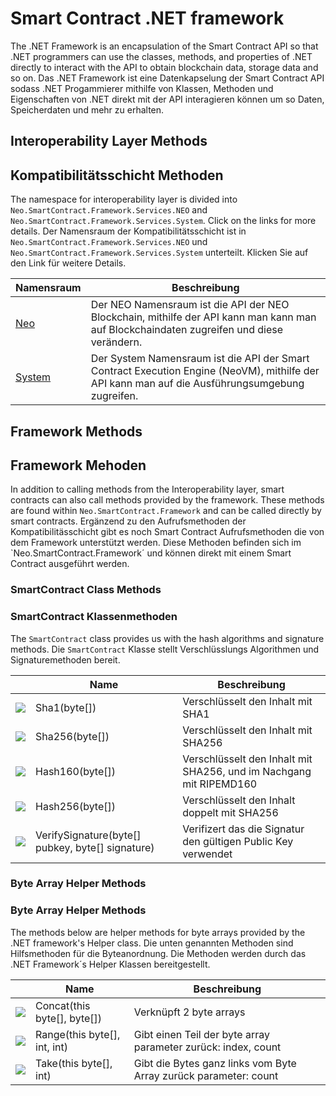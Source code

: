 # Smart Contract .NET framework

The .NET Framework is an encapsulation of the Smart Contract API so that .NET programmers can use the classes, methods, and properties of .NET directly to interact with the API to obtain blockchain data, storage data and so on.
Das .NET Framework ist eine Datenkapselung der Smart Contract API sodass .NET Progammierer mithilfe von Klassen, Methoden und Eigenschaften von .NET direkt mit der API interagieren können um so Daten, Speicherdaten und mehr zu erhalten.

## Interoperability Layer Methods
## Kompatibilitätsschicht Methoden

The namespace for interoperability layer is divided into `Neo.SmartContract.Framework.Services.NEO` and `Neo.SmartContract.Framework.Services.System`. Click on the links for more details. 
Der Namensraum der Kompatibilitätsschicht ist in `Neo.SmartContract.Framework.Services.NEO` und `Neo.SmartContract.Framework.Services.System` unterteilt. Klicken Sie auf den Link für weitere Details.

| Namensraum                 | Beschreibung                             |
| -------------------------- | ---------------------------------------- |
| [Neo](dotnet/neo.md)       | Der NEO Namensraum ist die API der NEO Blockchain, mithilfe der API kann man kann man auf Blockchaindaten zugreifen und diese verändern. |
| [System](dotnet/system.md) | Der System Namensraum ist die API der Smart Contract Execution Engine (NeoVM), mithilfe der API kann man auf die Ausführungsumgebung zugreifen. |


## Framework Methods
## Framework Mehoden

In addition to calling methods from the Interoperability layer, smart contracts can also call methods provided by the framework. These methods are found within `Neo.SmartContract.Framework` and can be called directly by smart contracts.
Ergänzend zu den Aufrufsmethoden der Kompatibilitässchicht gibt es noch Smart Contract Aufrufsmethoden die von dem Framework unterstützt werden. Diese Methoden befinden sich im `Neo.SmartContract.Framework´ und können direkt mit einem Smart Contract ausgeführt werden.

### SmartContract Class Methods
### SmartContract Klassenmethoden

The `SmartContract` class provides us with the hash algorithms and signature methods.
Die `SmartContract` Klasse stellt Verschlüsslungs Algorithmen und Signaturemethoden bereit.

|                                          | Name                                     | Beschreibung                             |
| ---------------------------------------- | ---------------------------------------- | ---------------------------------------- |
| ![](https://i-msdn.sec.s-msft.com/dynimg/IC91302.jpeg) | Sha1(byte[])                             | Verschlüsselt den Inhalt mit SHA1 |
| ![](https://i-msdn.sec.s-msft.com/dynimg/IC91302.jpeg) | Sha256(byte[])                           | Verschlüsselt den Inhalt mit SHA256 |
| ![](https://i-msdn.sec.s-msft.com/dynimg/IC91302.jpeg) | Hash160(byte[])                          | Verschlüsselt den Inhalt mit SHA256, und im Nachgang mit RIPEMD160 |
| ![](https://i-msdn.sec.s-msft.com/dynimg/IC91302.jpeg) | Hash256(byte[])                          | Verschlüsselt den Inhalt doppelt mit SHA256 |
| ![](https://i-msdn.sec.s-msft.com/dynimg/IC91302.jpeg) | VerifySignature(byte[] pubkey, byte[] signature) | Verifizert das die Signatur den gültigen Public Key verwendet|

### Byte Array Helper Methods
### Byte Array Helper Methods

The methods below are helper methods for byte arrays provided by the .NET framework's Helper class.
Die unten genannten Methoden sind Hilfsmethoden für die Byteanordnung. Die Methoden werden durch das .NET Framework´s Helper Klassen bereitgestellt.

|                                          | Name                         | Beschreibung                             |
| ---------------------------------------- | ---------------------------- | ---------------------------------------- |
| ![](https://i-msdn.sec.s-msft.com/dynimg/IC91302.jpeg) | Concat(this byte[], byte[])  | Verknüpft 2 byte arrays                |
| ![](https://i-msdn.sec.s-msft.com/dynimg/IC91302.jpeg) | Range(this byte[], int, int) | Gibt einen Teil der byte array parameter zurück: index, count |
| ![](https://i-msdn.sec.s-msft.com/dynimg/IC91302.jpeg) | Take(this byte[], int)       | Gibt die Bytes ganz links vom Byte Array zurück parameter: count |
